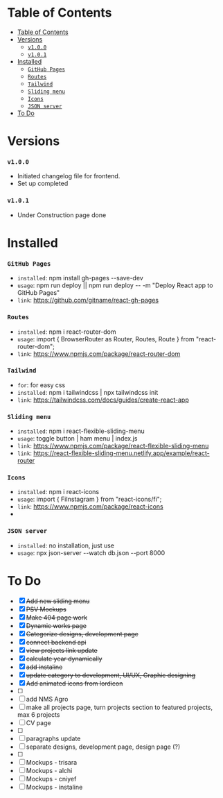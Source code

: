 # Table of Contents
- [Table of Contents](#table-of-contents)
- [Versions](#versions)
    - [`v1.0.0`](#v100)
    - [`v1.0.1`](#v101)
- [Installed](#installed)
    - [`GitHub Pages`](#github-pages)
    - [`Routes`](#routes)
    - [`Tailwind`](#tailwind)
    - [`Sliding menu`](#sliding-menu)
    - [`Icons`](#icons)
    - [`JSON server`](#json-server)
- [To Do](#to-do)

# Versions
### `v1.0.0`
- Initiated changelog file for frontend.
- Set up completed

### `v1.0.1`
- Under Construction page done


# Installed
###  `GitHub Pages`
- `installed`: npm install gh-pages --save-dev
- `usage`: npm run deploy || npm run deploy -- -m "Deploy React app to GitHub Pages" 
- `link`: https://github.com/gitname/react-gh-pages

###  `Routes`
- `installed`: npm i react-router-dom
- `usage`: import { BrowserRouter as Router, Routes, Route } from "react-router-dom"; 
- `link`: https://www.npmjs.com/package/react-router-dom

###  `Tailwind`
- `for`: for easy css
- `installed`: npm i tailwindcss | npx tailwindcss init
- `link`: https://tailwindcss.com/docs/guides/create-react-app

###  `Sliding menu`
- `installed`: npm i react-flexible-sliding-menu
- `usage`: toggle button | ham menu | index.js
- `link`: https://www.npmjs.com/package/react-flexible-sliding-menu
- `link`: https://react-flexible-sliding-menu.netlify.app/example/react-router

### `Icons`
- `installed`: npm i react-icons
- `usage`: import { FiInstagram } from "react-icons/fi";
- `link`: https://www.npmjs.com/package/react-icons
- 
### `JSON server`
- `installed`: no installation, just use
- `usage`: npx json-server --watch db.json --port 8000

# To Do
- [x] ~~Add new sliding menu~~
- [x] ~~PSV Mockups~~
- [x] ~~Make 404 page work~~
- [x] ~~Dynamic works page~~
- [x] ~~Categorize designs, development page~~
- [x] ~~connect backend api~~
- [x] ~~view projects link update~~
- [x] ~~calculate year dynamically~~
- [x] ~~add instaline~~
- [x] ~~update category to development, UI/UX, Graphic designing~~
- [x] ~~Add animated icons from lordicon~~
- [ ] 
- [ ] add NMS Agro
- [ ] make all projects page, turn projects section to featured projects, max 6 projects
- [ ] CV page
- [ ] 
- [ ] paragraphs update
- [ ] separate designs, development page, design page (?)
- [ ] 
- [ ] Mockups - trisara
- [ ] Mockups - alchi
- [ ] Mockups - cniyef
- [ ] Mockups - instaline

<!-- CheatCodes: -->
<!-- To do done: alt + c || alt + s -->
<!-- Table of contents: ctrl + shift + p, Create Table of Contents -->
<!-- Preview: ctrl + shift + v -->

<!-- https://www.freecodecamp.org/news/how-to-build-a-dark-mode-switcher-with-tailwind-css-and-flowbite/
https://flowbite.com/docs/customize/dark-mode/ -->